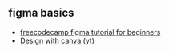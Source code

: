 ## figma basics 
- [freecodecamp figma tutorial for beginners](https://youtu.be/D56hs0Twfco)
- [Design with canva (yt)](https://www.youtube.com/channel/UCoAVxHBNK52DksuzSs5e4jw)

